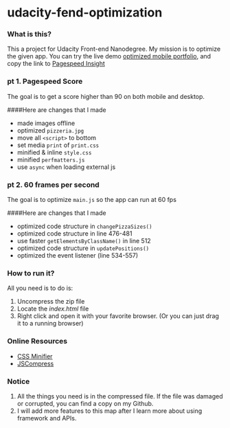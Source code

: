 # udacity-fend-optimization

### What is this?

This a project for Udacity Front-end Nanodegree. My mission is to optimize the given app. You can try the live demo [optimized mobile portfolio](https://iamzhaihy.github.io/udacity-fend-optimization/), and copy the link to [Pagespeed Insight](https://developers.google.com/speed/docs/insights/about)




### pt 1. Pagespeed Score
The goal is to get a score higher than 90 on both mobile and desktop. 

####Here are changes that I made
- made images offline
- optimized `pizzeria.jpg`
- move all `<script>` to bottom
- set media `print` of `print.css`
- minified & inline `style.css`
- minified `perfmatters.js`
- use `async` when loading external js




### pt 2. 60 frames per second
The goal is to optimize `main.js` so the app can run at 60 fps

####Here are changes that I made
- optimized code structure in `changePizzaSizes()`
- optimized code structure in line 476-481
- use faster `getElementsByClassName()` in line 512
- optimized code structure in `updatePositions()`
- optimized the event listener (line 534-557)




### How to run it?
All you need is to do is:

1. Uncompress the zip file
2. Locate the *index.html* file
3. Right click and open it with your favorite browser.
   (Or you can just drag it to a running browser)




### Online Resources 
- [CSS Minifier](https://cssminifier.com/)
- [JSCompress](https://jscompress.com/)



### Notice

1. All the things you need is in the compressed file. If the file was damaged or corrupted, you can find a copy on my Github.
2. I will add more features to this map after I learn more about using framework and APIs.
